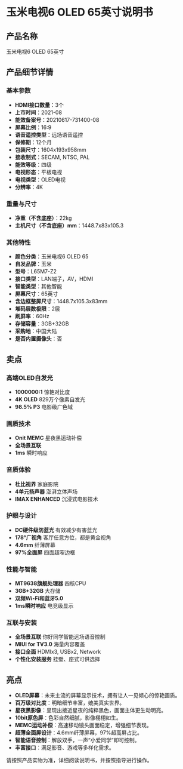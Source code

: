 # 玉米电视6 OLED 65英寸说明书

## 产品名称
玉米电视6 OLED 65英寸

## 产品细节详情

### 基本参数
- **HDMI接口数量**：3个
- **上市时间**：2021-08
- **能效备案号**：20210617-731400-08
- **屏幕比例**：16:9
- **语音遥控类型**：远场语音遥控
- **保修期**：12个月
- **包装尺寸**：1604x193x958mm
- **接收制式**：SECAM, NTSC, PAL
- **能效等级**：四级
- **电视形态**：平板电视
- **电视类型**：OLED电视
- **分辨率**：4K

### 重量与尺寸
- **净重（不含底座）**：22kg
- **主机尺寸（不含底座）mm**：1448.7x83x105.3

### 其他特性
- **颜色分类**：玉米电视6 OLED 65
- **自发品牌**：玉米
- **型号**：L65M7-Z2
- **接口类型**：LAN端子，AV，HDMI
- **智能类型**：其他智能
- **屏幕尺寸**：65英寸
- **含边框整屏尺寸**：1448.7x105.3x83mm
- **堆码层数极限**：2层
- **刷屏率**：60Hz
- **存储容量**：3GB+32GB
- **采购地**：中国大陆
- **是否内置摄像头**：否

## 卖点

### 高端OLED自发光
- **1000000:1** 惊艳对比度
- **4K OLED** 829万个像素自发光
- **98.5% P3** 电影级广色域

### 画质技术
- **Onit MEMC** 星夜黑运动补偿
- **全场景互联**
- **1ms** 瞬时响应

### 音质体验
- **杜比视界** 家庭影院
- **4单元扬声器** 澎湃立体声场
- **IMAX ENHANCED** 沉浸式电影技术

### 护眼与设计
- **DC硬件级防蓝光** 有效减少有害蓝光
- **178°广视角** 客厅任意方位，都是黄金视角
- **4.6mm** 纤薄屏幕
- **97%全面屏** 四面超窄边框

### 性能与智能
- **MT9638旗舰处理器** 四核CPU
- **3GB+32GB** 大存储
- **双频Wi-Fi和蓝牙5.0**
- **1ms瞬时响应** 电竞级显示

### 互联与安装
- **全场景互联** 你好同学智能远场语音控制
- **MIUI for TV3.0** 海量内容覆盖
- **接口全面** HDMIx3, USBx2, Network
- **个性化安装服务** 挂壁、座式可供选择

## 亮点
- **OLED屏幕**：未来主流的屏幕显示技术，拥有让人一见倾心的惊艳画质。
- **百万级对比度**：明暗细节丰富，媲美真实世界。
- **星夜黑影像**：呈现出接近星夜的纯粹黑色，画面主体更生动明亮。
- **10bit原色屏**：色彩自然细腻，影像栩栩如生。
- **MEMC运动补偿**：高速移动镜头画面稳定，增强细节表现。
- **超薄全面屏设计**：4.6mm纤薄屏幕，97%超高屏占比。
- **智能语音控制**：解放双手，一声“小爱同学”即可控制。
- **丰富接口**：满足影音、游戏等多样化需求。

请按照产品实物为准，详细阅读说明书，并按照指导进行操作。